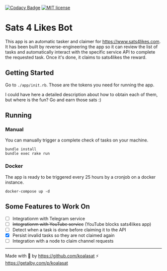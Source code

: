 [![Codacy Badge](https://app.codacy.com/project/badge/Grade/db3100f978a542d588f8ae9a4abf2d55)](https://www.codacy.com/gh/KoalaSat/sats-4-likes-bot/dashboard?utm_source=github.com&amp;utm_medium=referral&amp;utm_content=KoalaSat/sats-4-likes-bot&amp;utm_campaign=Badge_Grade)
[![MIT license](https://img.shields.io/badge/license-MIT-green)](https://github.com/KoalaSat/sats-4-likes-bot/blob/main/LICENSE)

# Sats 4 Likes Bot

This app is an automatic tasker and claimer for https://www.sats4likes.com. It has been built by reverse-engineering the app so it can review the list of tasks and automatically interact with the specific service API to complete the requested task. Once it's done, it claims to sats4likes the reward.

## Getting Started

Go to `./app/init.rb`. Those are the tokens you need for running the app.

I could have here a detailed description about how to obtain each of them, but where is the fun? Go and earn those sats :)

## Running

### Manual

You can manually trigger a complete check of tasks on your machine.

```
bundle install
bundle exec rake run
```

### Docker

The app is ready to be triggered every 25 hours by a cronjob on a docker instance.

```
docker-compose up -d
```

## Some Features to Work On

- [ ] Integrationm with Telegram service
- [ ] ~~Integrationm with YouTube service~~ (YouTube blocks sats4likes app)
- [ ] Detect when a task is done before claiming it to the API
- [x] Persist invalid tasks so they are not claimed again
- [ ] Integration with a node to claim channel requests 

------

Made with 🐨 by https://github.com/koalasat
⚡ https://getalby.com/p/koalasat
